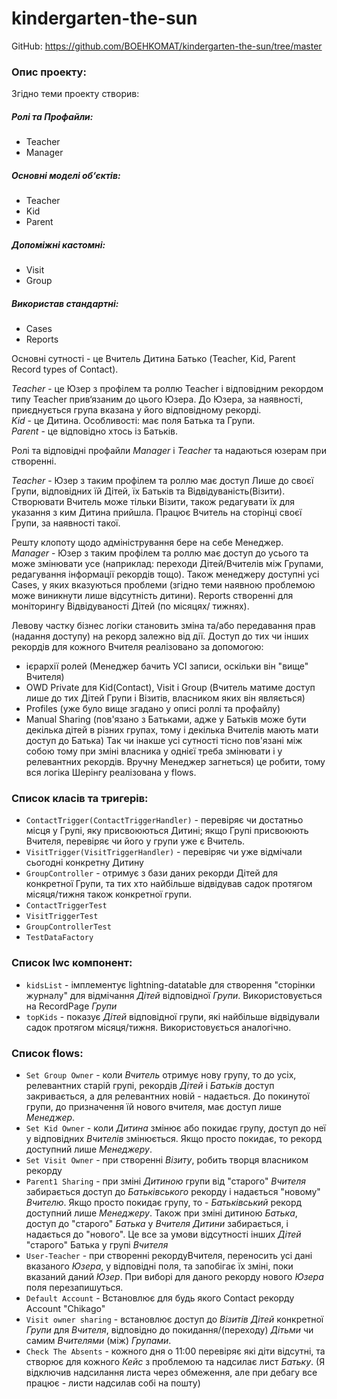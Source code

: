 # kindergarten-the-sun

GitHub: https://github.com/BOEHKOMAT/kindergarten-the-sun/tree/master

### Опис проекту:
Згідно теми проекту створив:
##### Ролі та Профайли:
- Teacher
- Manager
##### Основні моделі об‘єктів:
- Teacher
- Kid
- Parent
##### Допоміжні кастомні:
- Visit
- Group
##### Використав стандартні:
- Cases
- Reports

Основні сутності - це Вчитель Дитина Батько (Teacher, Kid, Parent Record types of Contact).

*Teacher* - це Юзер з профілем та роллю Teacher і відповідним рекордом типу Teacher прив‘язаним до цього Юзера. До Юзера, за наявності, приєднується група вказана у його відповідному рекорді.<br/>
*Kid* - це Дитина. Особливості: має поля Батька та Групи.<br/>
*Parent* - це відповідно хтось із Батьків.<br/>

Ролі та відповідні профайли *Manager* i *Teacher* та надаються юзерам при створенні.

*Teacher* - Юзер з таким профілем та роллю має доступ Лише до своєї Групи, відповідних їй Дітей, їх Батьків та Відвідуваність(Візити). Створювати Вчитель може тільки Візити, також редагувати їх для указання з ким Дитина прийшла. Працює Вчитель на сторінці своєї Групи, за наявності такої.

Решту клопоту щодо адміністрування бере на себе Менеджер.<br/>
*Manager* - Юзер з таким профілем та роллю має доступ до усього та може змінювати усе (наприклад: переходи Дітей/Вчителів між Групами, редагування інформації рекордів тощо). Також менеджеру доступні усі Cases, у яких вказуються проблеми (згідно теми наявною проблемою може виникнути лише відсутність дитини). Reports створенні для моніторингу Відвідуваності Дітей (по місяцях/ тижнях).

Левову частку бізнес логіки становить зміна та/або передавання прав (надання доступу) на рекорд залежно від дії. 
Доступ до тих чи інших рекордів для кожного Вчителя реалізовано за допомогою:
- ієрархії ролей (Менеджер бачить УСІ записи, оскільки він "вище" Вчителя) 
- OWD Private для Kid(Contact), Visit i Group (Вчитель матиме доступ лише до тих Дітей Групи і Візитів, власником яких він являється)
- Profiles (уже було вище згадано у описі роллі та профайлу)
- Manual Sharing (пов'язано з Батьками, адже у Батьків може бути декілька дітей в різних групах, тому і декілька Вчителів мають мати доступ до Батька)
Так чи інакше усі сутності тісно пов'язані між собою тому при зміні власника у однієї треба змінювати і у релевантних рекордів. Вручну Менеджер загнеться) це робити, тому вся логіка Шерінгу реалізована у flows.

### Список класів та тригерів:
- ```ContactTrigger(ContactTriggerHandler)``` - перевіряє чи достатньо місця у Групі, яку присвоюються Дитині; якщо Групі присвоюють Вчителя, перевіряє чи його у групи уже є Вчитель.
- ```VisitTrigger(VisitTriggerHandler)``` - перевіряє чи уже відмічали сьогодні конкретну Дитину
- ```GroupController``` - отримує з бази даних рекорди Дітей для конкретної Групи, та тих хто найбільше відвідував садок протягом місяця/тижня також конкретної групи.
- ```ContactTriggerTest```
- ```VisitTriggerTest```
- ```GroupControllerTest```
- ```TestDataFactory```
### Список lwc компонент:
- ```kidsList``` - імплементує lightning-datatable для створення "сторінки журналу" для відмічання _Дітей_ відповідної _Групи_. Використовується на RecordPage _Групи_
- ```topKids``` - показує _Дітей_ відповідної групи, які найбільше відвідували садок протягом місяця/тижня. Використовується аналогічно.
### Список flows:
- ```Set Group Owner``` - коли _Вчитель_ отримує нову групу, то до усіх, релевантних старій групі, рекордів _Дітей_ i _Батьків_ доступ закривається, а для релевантних новій - надається. До покинутої групи, до призначення їй нового вчителя, має доступ лише _Менеджер_.
- ```Set Kid Owner``` - коли _Дитина_ змінює або покидає групу, доступ до неї у відповідних _Вчителів_ змінюється. Якщо просто покидає, то рекорд доступний лише _Менеджеру_.
- ```Set Visit Owner``` - при створенні _Візиту_, робить творця власником рекорду
- ```Parent1 Sharing``` - при зміні _Дитиною_ групи від "старого" _Вчителя_ забирається доступ до _Батьківського_ рекорду і надається "новому" _Вчителю_. Якщо просто покидає групу, то - _Батьківський_ рекорд доступний лише _Менеджеру_.
Також при зміні дитиною _Батька_, доступ до "старого" _Батька_  у _Вчителя_ _Дитини_ забирається, і надається до "нового". Це все за умови відсутності інших _Дітей_ "старого" Батька у групі _Вчителя_
- ```User-Teacher``` - при створенні рекордуВчителя, переносить усі дані вказаного _Юзера_, у відповідні поля, та запобігає їх зміні, поки вказаний даний _Юзер_. При виборі для даного рекорду нового _Юзера_ поля перезапишуться.
- ```Default Account``` - Встановлює для будь якого Contact рекорду Account "Chikago"
- ```Visit owner sharing``` - встановлює доступ до _Візитів_ _Дітей_ конкретної _Групи_ для _Вчителя_, відповідно до покидання/(переходу)  _Дітьми_ чи самим _Вчителями_ (між) _Групами_.
- ```Check The Absents``` - кожного дня о 11:00 перевіряє які діти відсутні, та створює для кожного _Кейс_ з проблемою та надсилає лист _Батьку_. (Я відключив надсилання листа через обмеження, але при дебагу все працює - листи надсилав собі на пошту)


